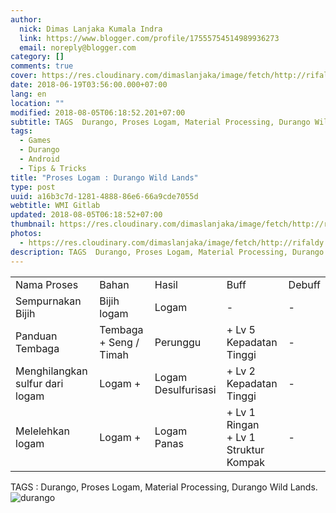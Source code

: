 ```yaml
---
author:
  nick: Dimas Lanjaka Kumala Indra
  link: https://www.blogger.com/profile/17555754514989936273
  email: noreply@blogger.com
category: []
comments: true
cover: https://res.cloudinary.com/dimaslanjaka/image/fetch/http://rifaldy.com/wp-content/uploads/2018/05/durango.png
date: 2018-06-19T03:56:00.000+07:00
lang: en
location: ""
modified: 2018-08-05T06:18:52.201+07:00
subtitle: TAGS  Durango, Proses Logam, Material Processing, Durango Wild Lands.
tags:
  - Games
  - Durango
  - Android
  - Tips & Tricks
title: "Proses Logam : Durango Wild Lands"
type: post
uuid: a16b3c7d-1281-4888-86e6-66a9cde7055d
webtitle: WMI Gitlab
updated: 2018-08-05T06:18:52+07:00
thumbnail: https://res.cloudinary.com/dimaslanjaka/image/fetch/http://rifaldy.com/wp-content/uploads/2018/05/durango.png
photos:
  - https://res.cloudinary.com/dimaslanjaka/image/fetch/http://rifaldy.com/wp-content/uploads/2018/05/durango.png
description: TAGS  Durango, Proses Logam, Material Processing, Durango Wild Lands.
---
```


<table>  <tbody><tr><td>Nama Proses</td><td>Bahan</td><td>Hasil</td><td>Buff</td><td>Debuff</td></tr>    <tr>      <td>Sempurnakan Bijih       </td>      <td>Bijih logam       </td>      <td>Logam       </td>      <td>-       </td>      <td>-       </td>    </tr>    <tr>      <td>Panduan Tembaga       </td>      <td>Tembaga + Seng / Timah       </td>      <td>Perunggu       </td>      <td>+ Lv 5 Kepadatan Tinggi       </td>      <td>-       </td>    </tr>    <tr>      <td>Menghilangkan sulfur dari logam       </td>      <td>Logam +       </td>      <td>Logam Desulfurisasi       </td>      <td>+ Lv 2 Kepadatan Tinggi       </td>      <td>-       </td>    </tr>    <tr>      <td>Melelehkan logam       </td>      <td>Logam +       </td>      <td>Logam Panas       </td>      <td>        + Lv 1 Ringan         <br> + Lv 1 Struktur Kompak       </td><td>-</td>    </tr>  </tbody></table><div>TAGS : Durango, Proses Logam, Material Processing, Durango Wild Lands. </div><img src="https://res.cloudinary.com/dimaslanjaka/image/fetch/http://rifaldy.com/wp-content/uploads/2018/05/durango.png" title="durango" alt="durango">